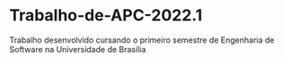 # Trabalho-de-APC-2022.1
Trabalho desenvolvido cursando o primeiro semestre de Engenharia de Software na Universidade de Brasília
